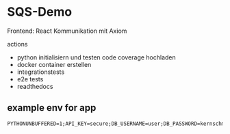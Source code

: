 # SQS-Demo

Frontend: React Kommunikation mit Axiom

actions

- python initialisiern und testen code coverage hochladen
- docker container erstellen
- integrationstests
- e2e tests
- readthedocs

## example env for app
```env
PYTHONUNBUFFERED=1;API_KEY=secure;DB_USERNAME=user;DB_PASSWORD=kernschmelze;DATABASE_URL=localhost:5432/app_db
```